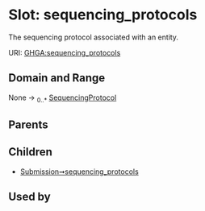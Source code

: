 
# Slot: sequencing_protocols


The sequencing protocol associated with an entity.

URI: [GHGA:sequencing_protocols](https://w3id.org/GHGA/sequencing_protocols)


## Domain and Range

None &#8594;  <sub>0..\*</sub> [SequencingProtocol](SequencingProtocol.md)

## Parents


## Children

 *  [Submission➞sequencing_protocols](Submission_sequencing_protocols.md)

## Used by

